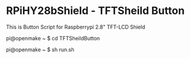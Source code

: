 RPiHY28bShield - TFTSheild Button
==============
This is Button Script for Raspberrypi 2.8" TFT-LCD Shield

pi@openmake ~ $ cd TFTSheildButton

pi@openmake ~ $ sh run.sh

